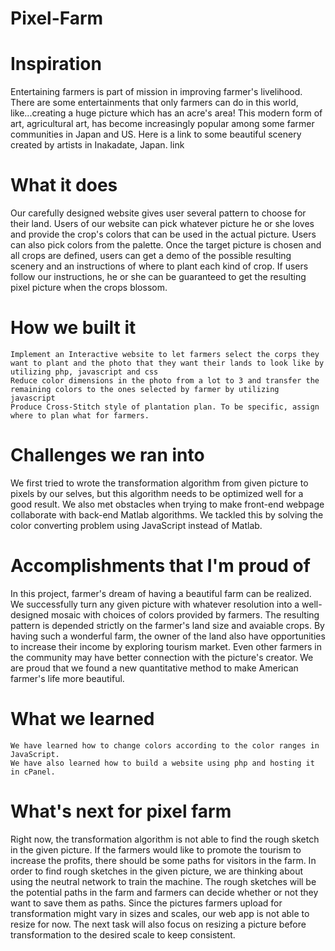 # Pixel-Farm

# Inspiration

Entertaining farmers is part of mission in improving farmer's livelihood. There are some entertainments that only farmers can do in this world, like...creating a huge picture which has an acre's area! This modern form of art, agricultural art, has become increasingly popular among some farmer communities in Japan and US. Here is a link to some beautiful scenery created by artists in Inakadate, Japan. link

# What it does

Our carefully designed website gives user several pattern to choose for their land. Users of our website can pick whatever picture he or she loves and provide the crop's colors that can be used in the actual picture. Users can also pick colors from the palette. Once the target picture is chosen and all crops are defined, users can get a demo of the possible resulting scenery and an instructions of where to plant each kind of crop. If users follow our instructions, he or she can be guaranteed to get the resulting pixel picture when the crops blossom.

# How we built it

    Implement an Interactive website to let farmers select the corps they want to plant and the photo that they want their lands to look like by utilizing php, javascript and css
    Reduce color dimensions in the photo from a lot to 3 and transfer the remaining colors to the ones selected by farmer by utilizing javascript
    Produce Cross-Stitch style of plantation plan. To be specific, assign where to plan what for farmers.

# Challenges we ran into

We first tried to wrote the transformation algorithm from given picture to pixels by our selves, but this algorithm needs to be optimized well for a good result. We also met obstacles when trying to make front-end webpage collaborate with back-end Matlab algorithms. We tackled this by solving the color converting problem using JavaScript instead of Matlab.

# Accomplishments that I'm proud of

In this project, farmer's dream of having a beautiful farm can be realized. We successfully turn any given picture with whatever resolution into a well-designed mosaic with choices of colors provided by farmers. The resulting pattern is depended strictly on the farmer's land size and avaiable crops. By having such a wonderful farm, the owner of the land also have opportunities to increase their income by exploring tourism market. Even other farmers in the community may have better connection with the picture's creator. We are proud that we found a new quantitative method to make American farmer's life more beautiful.

# What we learned

    We have learned how to change colors according to the color ranges in JavaScript.
    We have also learned how to build a website using php and hosting it in cPanel.

# What's next for pixel farm

Right now, the transformation algorithm is not able to find the rough sketch in the given picture. If the farmers would like to promote the tourism to increase the profits, there should be some paths for visitors in the farm. In order to find rough sketches in the given picture, we are thinking about using the neutral network to train the machine. The rough sketches will be the potential paths in the farm and farmers can decide whether or not they want to save them as paths. Since the pictures farmers upload for transformation might vary in sizes and scales, our web app is not able to resize for now. The next task will also focus on resizing a picture before transformation to the desired scale to keep consistent.

